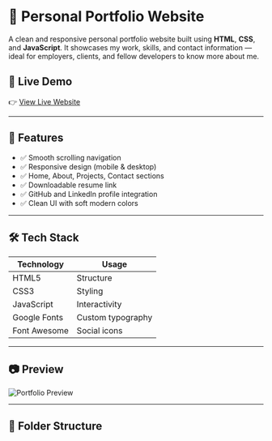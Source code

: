 # 💼 Personal Portfolio Website

A clean and responsive personal portfolio website built using **HTML**, **CSS**, and **JavaScript**. It showcases my work, skills, and contact information — ideal for employers, clients, and fellow developers to know more about me.

## 🚀 Live Demo

👉 [View Live Website](https://yourusername.github.io/your-portfolio/)

---

## 📌 Features

- ✅ Smooth scrolling navigation
- ✅ Responsive design (mobile & desktop)
- ✅ Home, About, Projects, Contact sections
- ✅ Downloadable resume link
- ✅ GitHub and LinkedIn profile integration
- ✅ Clean UI with soft modern colors

---

## 🛠️ Tech Stack

| Technology | Usage            |
|------------|------------------|
| HTML5      | Structure        |
| CSS3       | Styling          |
| JavaScript | Interactivity    |
| Google Fonts | Custom typography |
| Font Awesome | Social icons  |

---

## 📷 Preview

![Portfolio Preview](https://yourimageurl.com/preview.png)

---

## 📂 Folder Structure

